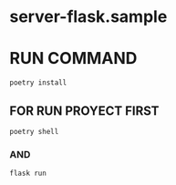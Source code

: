 # server-flask.sample

# RUN COMMAND 
`poetry install`  
## FOR RUN PROYECT FIRST  
`poetry shell`  
### AND  
`flask run`

